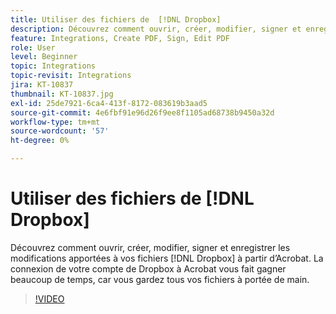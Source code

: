 ```yaml
---
title: Utiliser des fichiers de  [!DNL Dropbox]
description: Découvrez comment ouvrir, créer, modifier, signer et enregistrer les modifications apportées à vos  [!DNL Dropbox]  fichiers depuis Acrobat
feature: Integrations, Create PDF, Sign, Edit PDF
role: User
level: Beginner
topic: Integrations
topic-revisit: Integrations
jira: KT-10837
thumbnail: KT-10837.jpg
exl-id: 25de7921-6ca4-413f-8172-083619b3aad5
source-git-commit: 4e6fbf91e96d26f9ee8f1105ad68738b9450a32d
workflow-type: tm+mt
source-wordcount: '57'
ht-degree: 0%

---
```


# Utiliser des fichiers de [!DNL Dropbox]

Découvrez comment ouvrir, créer, modifier, signer et enregistrer les modifications apportées à vos fichiers [!DNL Dropbox] à partir d’Acrobat. La connexion de votre compte de Dropbox à Acrobat vous fait gagner beaucoup de temps, car vous gardez tous vos fichiers à portée de main.

>[!VIDEO](https://video.tv.adobe.com/v/3409411?quality=12&learn=on&hidetitle=true)
